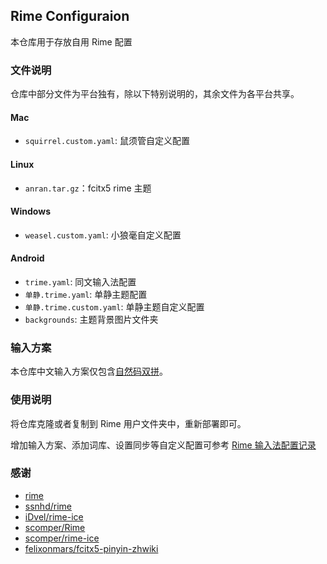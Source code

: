 ## Rime Configuraion

本仓库用于存放自用 Rime 配置

### 文件说明

仓库中部分文件为平台独有，除以下特别说明的，其余文件为各平台共享。

#### Mac

- `squirrel.custom.yaml`: 鼠须管自定义配置

#### Linux

- `anran.tar.gz`：fcitx5 rime 主题

#### Windows

- `weasel.custom.yaml`: 小狼毫自定义配置

#### Android

- `trime.yaml`: 同文输入法配置
- `单静.trime.yaml`: 单静主题配置
- `单静.trime.custom.yaml`: 单静主题自定义配置
- `backgrounds`: 主题背景图片文件夹

### 输入方案

本仓库中文输入方案仅包含[自然码双拼](https://github.com/iDvel/rime-ice/blob/main/double_pinyin.schema.yaml)。

### 使用说明

将仓库克隆或者复制到 Rime 用户文件夹中，重新部署即可。

增加输入方案、添加词库、设置同步等自定义配置可参考 [Rime 输入法配置记录](https://www.10101.io/2019/01/30/rime-configuration)

### 感谢

- [rime](https://github.com/rime/home)
- [ssnhd/rime](https://github.com/ssnhd/rime)
- [iDvel/rime-ice](https://github.com/iDvel/rime-ice)
- [scomper/Rime](https://github.com/scomper/rime)
- [scomper/rime-ice](https://github.com/scomper/rime-ice)
- [felixonmars/fcitx5-pinyin-zhwiki](https://github.com/felixonmars/fcitx5-pinyin-zhwiki)
